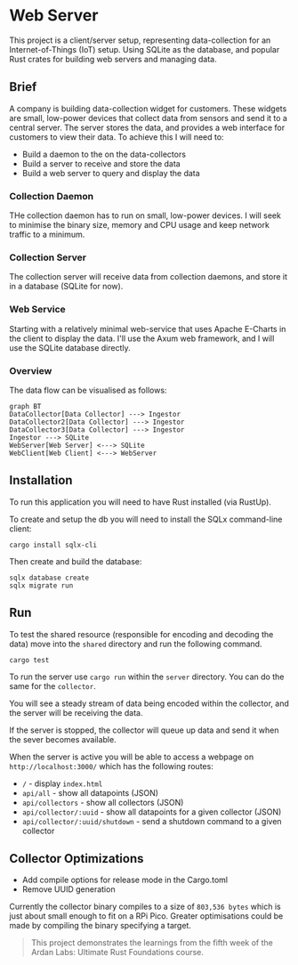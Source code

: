 # Web Server

This project is a client/server setup, representing data-collection for an Internet-of-Things (IoT) setup.
Using SQLite as the database, and popular Rust crates for building web servers and managing data.

## Brief

A company is building data-collection widget for customers. These widgets are small, low-power devices that collect data from sensors and send it to a central server. The server stores the data, and provides a web interface for customers to view their data. To achieve this I will need to:

- Build a daemon to the on the data-collectors
- Build a server to receive and store the data
- Build a web server to query and display the data

### Collection Daemon

THe collection daemon has to run on small, low-power devices. I will seek to minimise the binary size, memory and CPU usage and keep network traffic to a minimum.

### Collection Server

The collection server will receive data from collection daemons, and store it in a database (SQLite for now).

### Web Service

Starting with a relatively minimal web-service that uses Apache E-Charts in the client to display the data. I'll use the Axum web framework, and I will use the SQLite database directly.

### Overview

The data flow can be visualised as follows:

```
graph BT
DataCollector[Data Collector] ---> Ingestor
DataCollector2[Data Collector] ---> Ingestor
DataCollector3[Data Collector] ---> Ingestor
Ingestor ---> SQLite
WebServer[Web Server] <---> SQLite
WebClient[Web Client] <---> WebServer
```

## Installation

To run this application you will need to have Rust installed (via RustUp).

To create and setup the db you will need to install the SQLx command-line client:

```shell
cargo install sqlx-cli
```

Then create and build the database:

```shell
sqlx database create
sqlx migrate run
```

## Run

To test the shared resource (responsible for encoding and decoding the data) move into the `shared` directory and run the following command.

```shell
cargo test
```

To run the server use `cargo run` within the `server` directory. You can do the same for the `collector`.

You will see a steady stream of data being encoded within the collector, and the server will be receiving the data.

If the server is stopped, the collector will queue up data and send it when the sever becomes available.

When the server is active you will be able to access a webpage on `http://localhost:3000/` which has the following routes:

- `/` - display `index.html`
- `api/all` - show all datapoints (JSON)
- `api/collectors` - show all collectors (JSON)
- `api/collector/:uuid` - show all datapoints for a given collector (JSON)
- `api/collector/:uuid/shutdown` - send a shutdown command to a given collector

## Collector Optimizations

- Add compile options for release mode in the Cargo.toml
- Remove UUID generation

Currently the collector binary compiles to a size of `803,536 bytes` which is just about small enough to fit on a RPi Pico. Greater optimisations could be made by compiling the binary specifying a target.

> This project demonstrates the learnings from the fifth week of the Ardan Labs: Ultimate Rust Foundations course.
